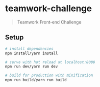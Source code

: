 # teamwork-challenge

> Teamwork Front-end Challenge

## Setup

```bash
# install dependencies
npm install/yarn install

# serve with hot reload at localhost:8080
npm run dev/yarn run dev

# build for production with minification
npm run build/yarn run build
```

